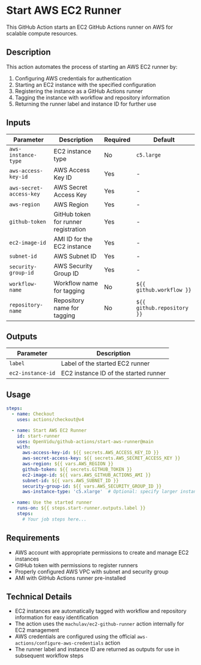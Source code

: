 # Start AWS EC2 Runner

This GitHub Action starts an EC2 GitHub Actions runner on AWS for scalable compute resources.

## Description

This action automates the process of starting an AWS EC2 runner by:

1. Configuring AWS credentials for authentication
2. Starting an EC2 instance with the specified configuration
3. Registering the instance as a GitHub Actions runner
4. Tagging the instance with workflow and repository information
5. Returning the runner label and instance ID for further use

## Inputs

| Parameter | Description | Required | Default |
|-----------|-------------|----------|---------|
| `aws-instance-type` | EC2 instance type | No | `c5.large` |
| `aws-access-key-id` | AWS Access Key ID | Yes | - |
| `aws-secret-access-key` | AWS Secret Access Key | Yes | - |
| `aws-region` | AWS Region | Yes | - |
| `github-token` | GitHub token for runner registration | Yes | - |
| `ec2-image-id` | AMI ID for the EC2 instance | Yes | - |
| `subnet-id` | AWS Subnet ID | Yes | - |
| `security-group-id` | AWS Security Group ID | Yes | - |
| `workflow-name` | Workflow name for tagging | No | `${{ github.workflow }}` |
| `repository-name` | Repository name for tagging | No | `${{ github.repository }}` |

## Outputs

| Parameter | Description |
|-----------|-------------|
| `label` | Label of the started EC2 runner |
| `ec2-instance-id` | EC2 instance ID of the started runner |

## Usage

```yaml
steps:
  - name: Checkout
    uses: actions/checkout@v4

  - name: Start AWS EC2 Runner
    id: start-runner
    uses: OpenVidu/github-actions/start-aws-runner@main
    with:
      aws-access-key-id: ${{ secrets.AWS_ACCESS_KEY_ID }}
      aws-secret-access-key: ${{ secrets.AWS_SECRET_ACCESS_KEY }}
      aws-region: ${{ vars.AWS_REGION }}
      github-token: ${{ secrets.GITHUB_TOKEN }}
      ec2-image-id: ${{ vars.AWS_GITHUB_ACTIONS_AMI }}
      subnet-id: ${{ vars.AWS_SUBNET_ID }}
      security-group-id: ${{ vars.AWS_SECURITY_GROUP_ID }}
      aws-instance-type: 'c5.xlarge'  # Optional: specify larger instance

  - name: Use the started runner
    runs-on: ${{ steps.start-runner.outputs.label }}
    steps:
      # Your job steps here...
```

## Requirements

- AWS account with appropriate permissions to create and manage EC2 instances
- GitHub token with permissions to register runners
- Properly configured AWS VPC with subnet and security group
- AMI with GitHub Actions runner pre-installed

## Technical Details

- EC2 instances are automatically tagged with workflow and repository information for easy identification
- The action uses the `machulav/ec2-github-runner` action internally for EC2 management
- AWS credentials are configured using the official `aws-actions/configure-aws-credentials` action
- The runner label and instance ID are returned as outputs for use in subsequent workflow steps